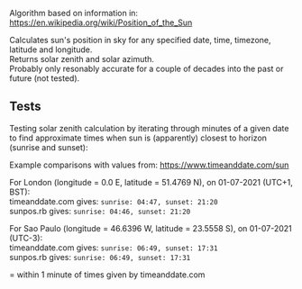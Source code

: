 Algorithm based on information in: https://en.wikipedia.org/wiki/Position_of_the_Sun

Calculates sun's position in sky for any specified date, time, timezone, latitude and longitude.  
Returns solar zenith and solar azimuth.  
Probably only resonably accurate for a couple of decades into the past or future (not tested).  
  
  
## Tests
Testing solar zenith calculation by iterating through minutes of a given date to find approximate times when sun is (apparently) closest to horizon (sunrise and sunset):

Example comparisons with values from: https://www.timeanddate.com/sun

For London (longitude = 0.0 E, latitude = 51.4769 N), on 01-07-2021 (UTC+1, BST):  
timeanddate.com gives:
  `sunrise: 04:47, sunset: 21:20`  
sunpos.rb gives:
  `sunrise: 04:46, sunset: 21:20`  

For Sao Paulo (longitude = 46.6396 W, latitude = 23.5558 S), on 01-07-2021 (UTC-3):  
timeanddate.com gives:
  `sunrise: 06:49, sunset: 17:31`  
sunpos.rb gives:
  `sunrise: 06:49, sunset: 17:31`  

= within 1 minute of times given by timeanddate.com
